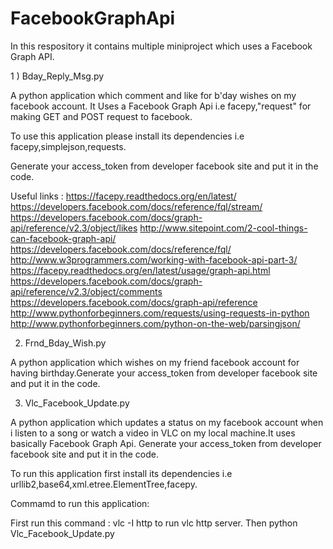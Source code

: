 # FacebookGraphApi

In this respository it contains multiple miniproject which uses a Facebook Graph API.

1 ) Bday_Reply_Msg.py

A python application which comment and like for b'day wishes on my facebook account.
It Uses a Facebook Graph Api i.e facepy,"request" for making GET and POST request to facebook.

To use this application please install its dependencies i.e facepy,simplejson,requests.

Generate your access_token from developer facebook site and put it in the code.


Useful links :
https://facepy.readthedocs.org/en/latest/
https://developers.facebook.com/docs/reference/fql/stream/
https://developers.facebook.com/docs/graph-api/reference/v2.3/object/likes
http://www.sitepoint.com/2-cool-things-can-facebook-graph-api/
https://developers.facebook.com/docs/reference/fql/
http://www.w3programmers.com/working-with-facebook-api-part-3/
https://facepy.readthedocs.org/en/latest/usage/graph-api.html
https://developers.facebook.com/docs/graph-api/reference/v2.3/object/comments
https://developers.facebook.com/docs/graph-api/reference
http://www.pythonforbeginners.com/requests/using-requests-in-python
http://www.pythonforbeginners.com/python-on-the-web/parsingjson/

2) Frnd_Bday_Wish.py

A python application which wishes on my friend facebook account for having birthday.Generate your access_token from developer facebook site and put it in the code.

3) Vlc_Facebook_Update.py

A python application which updates a status on my facebook account when i listen to 
a song or watch a video in VLC on my local machine.It uses basically Facebook Graph Api.
Generate your access_token from developer facebook site and put it in the code.

To run this application first install its dependencies i.e urllib2,base64,xml.etree.ElementTree,facepy.

Commamd to run this application:

First run this command : vlc -I http to run vlc http server.
Then python Vlc_Facebook_Update.py




